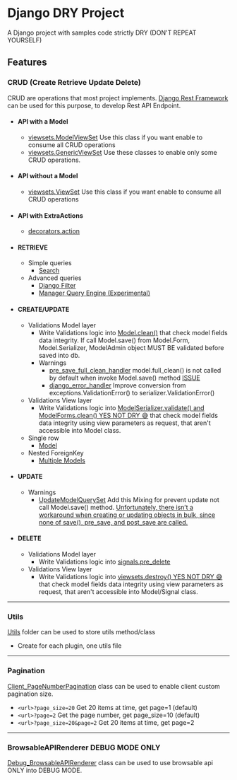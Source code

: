 # Django DRY Project
A Django project with samples code strictly DRY (DON'T REPEAT YOURSELF)

## Features
### CRUD (Create Retrieve Update Delete)
CRUD are operations that most project implements.
[Django Rest Framework](https://www.django-rest-framework.org/) can be used for this purpose, to develop Rest API Endpoint.

+ #### API with a Model
  + [viewsets.ModelViewSet](https://github.com/giuseppenovielli/django_dry_project/blob/main/src/motorizations/views.py#L19) Use this class if you want enable to consume all CRUD operations
  + [viewsets.GenericViewSet](https://www.django-rest-framework.org/api-guide/viewsets/#custom-viewset-base-classes) Use these classes to enable only some CRUD operations.
 
+ #### API without a Model
  + [viewsets.ViewSet](https://www.django-rest-framework.org/api-guide/viewsets/#viewset-actions) Use this class if you want enable to consume all CRUD operations
    
+ #### API with ExtraActions
  + [decorators.action](https://www.django-rest-framework.org/api-guide/viewsets/#marking-extra-actions-for-routing)
    
+ #### RETRIEVE
  + Simple queries
    + [Search](https://github.com/giuseppenovielli/django_dry_project/blob/main/src/users/views.py#L30)
  + Advanced queries
    + [Django Filter](https://github.com/giuseppenovielli/django_dry_project/blob/main/src/motorizations/filters.py)
    + [Manager Query Engine (Experimental)](https://github.com/giuseppenovielli/django_dry_project/wiki/Manger-Query-Engine-%5BExperimental%5D)

+ #### CREATE/UPDATE
  + Validations Model layer
    + Write Validations logic into [Model.clean()](https://github.com/giuseppenovielli/django_dry_project/blob/main/src/motorizations/models.py#L102) that check model fields data integrity.
    If call Model.save() from Model.Form, Model.Serializer, ModelAdmin object MUST BE validated before saved into db.
    + Warnings
      + [pre_save_full_clean_handler](https://github.com/giuseppenovielli/django_dry_project/blob/main/src/utils/django/signals.py#L7) model.full_clean() is not called by default when invoke Model.save() method [ISSUE](https://stackoverflow.com/questions/4441539/why-doesnt-djangos-model-save-call-full-clean)
      + [django_error_handler](https://github.com/giuseppenovielli/django_dry_project/blob/main/src/utils/rest_framework/exceptions.py#L8C5-L8C25) Improve conversion from exceptions.ValidationError() to serializer.ValidationError()
  + Validations View layer
    + Write Validations logic into [ModelSerializer.validate() and ModelForms.clean() YES NOT DRY 😅](https://github.com/giuseppenovielli/django_dry_project/blob/main/src/motorizations/serializers.py#L51) that check model fields data integrity using view parameters as request, that aren't accessible into Model class.
  + Single row
    + [Model](https://github.com/giuseppenovielli/django_dry_project/blob/main/src/motorizations/views.py#L69)
  + Nested ForeignKey
    + [Multiple Models](https://github.com/giuseppenovielli/django_dry_project/blob/main/src/motorizations/views.py#L69)

+ #### UPDATE
  + Warnings
    + [UpdateModelQuerySet](https://github.com/giuseppenovielli/django_dry_project/blob/main/src/motorizations/managers.py#L82) Add this Mixing for prevent update not call Model.save() method. [Unfortunately, there isn’t a workaround when creating or updating objects in bulk, since none of save(), pre_save, and post_save are called.](https://docs.djangoproject.com/en/3.2/topics/db/models/#overriding-predefined-model-methods)

+ #### DELETE
  + Validations Model layer
    + Write Validations logic into [signals.pre_delete](https://github.com/giuseppenovielli/django_dry_project/blob/main/src/motorizations/signals.py#L10)
  + Validations View layer
    + Write Validations logic into [viewsets.destroy() YES NOT DRY 😅](https://github.com/giuseppenovielli/django_dry_project/blob/main/src/motorizations/views.py#L73) that check model fields data integrity using view parameters as request, that aren't accessible into Model/Signal class.
---
### Utils
[Utils](https://github.com/giuseppenovielli/django_dry_project/tree/main/src/utils) folder can be used to store utils method/class
+ Create for each plugin, one utils file
---
### Pagination
[Client_PageNumberPagination](https://github.com/giuseppenovielli/django_dry_project/blob/main/src/utils/rest_framework.py) class can be used to enable client custom pagination size.
+ `<url>?page_size=20` Get 20 items at time, get page=1 (default) 
+ `<url>?page=2` Get the page number, get page_size=10 (default)
+ `<url>?page_size=20&page=2` Get 20 items at time, get page=2
---
### BrowsableAPIRenderer DEBUG MODE ONLY 
[Debug_BrowsableAPIRenderer](https://github.com/giuseppenovielli/django_dry_project/blob/main/src/utils/rest_framework.py#L23) class can be used to use browsable api ONLY into DEBUG MODE.
